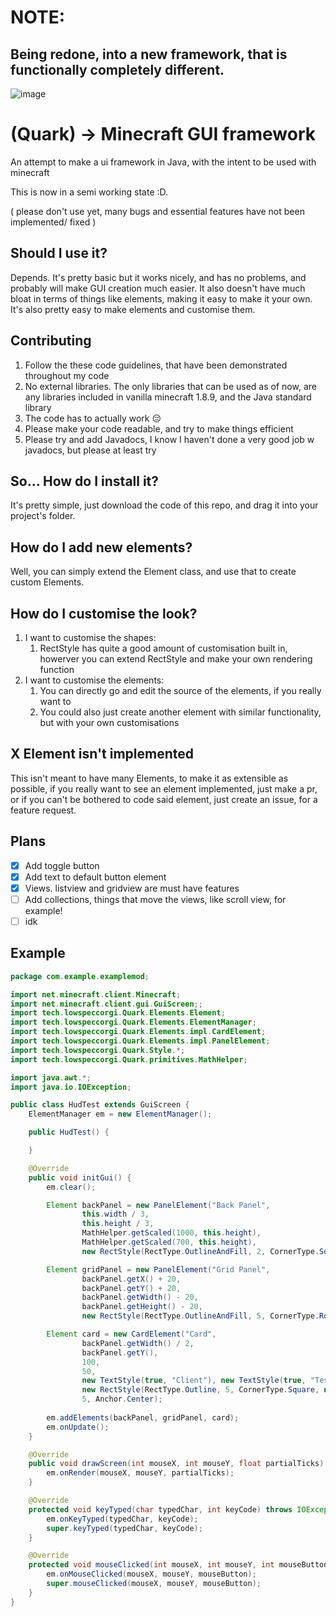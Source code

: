 # NOTE:

## Being redone, into a new framework, that is functionally completely different.

![image](https://user-images.githubusercontent.com/59167551/123512758-25e7b700-d681-11eb-9f0e-fa1cb3026e38.png)

# (Quark) -> Minecraft GUI framework
An attempt to make a ui framework in Java, with the intent to be used with minecraft

This is now in a semi working state :D.

( please don't use yet, many bugs and essential features have not been implemented/ fixed )

## Should I use it?
Depends. It's pretty basic but it works nicely, and has no problems, and probably will make GUI creation much easier. It also doesn't have much bloat in terms of things like elements, making it easy to make it your own. It's also pretty easy to make elements and customise them.

## Contributing
1. Follow the these code guidelines, that have been demonstrated throughout my code
2. No external libraries. The only libraries that can be used as of now, are any libraries included in vanilla minecraft 1.8.9, and the Java standard library
3. The code has to actually work :pensive:
4. Please make your code readable, and try to make things efficient
5. Please try and add Javadocs, I know I haven't done a very good job w javadocs, but please at least try

## So... How do I install it?
It's pretty simple, just download the code of this repo, and drag it into your project's folder.

## How do I add new elements?
Well, you can simply extend the Element class, and use that to create custom Elements.

## How do I customise the look?
1. I want to customise the shapes:
    1. RectStyle has quite a good amount of customisation built in, howerver you can extend RectStyle and make your own rendering function
2. I want to customise the elements:
    1. You can directly go and edit the source of the elements, if you really want to
    2. You could also just create another element with similar functionality, but with your own customisations

## X Element isn't implemented
This isn't meant to have many Elements, to make it as extensible as possible, if you really want to see an element implemented, just make a pr, or if you can't be bothered to code said element, just create an issue, for a feature request.

## Plans
- [x] Add toggle button
- [x] Add text to default button element
- [x] Views. listview and gridview are must have features
- [ ] Add collections, things that move the views, like scroll view, for example!
- [ ] idk

## Example
```java
package com.example.examplemod;

import net.minecraft.client.Minecraft;
import net.minecraft.client.gui.GuiScreen;;
import tech.lowspeccorgi.Quark.Elements.Element;
import tech.lowspeccorgi.Quark.Elements.ElementManager;
import tech.lowspeccorgi.Quark.Elements.impl.CardElement;
import tech.lowspeccorgi.Quark.Elements.impl.PanelElement;
import tech.lowspeccorgi.Quark.Style.*;
import tech.lowspeccorgi.Quark.primitives.MathHelper;

import java.awt.*;
import java.io.IOException;

public class HudTest extends GuiScreen {
    ElementManager em = new ElementManager();

    public HudTest() {

    }

    @Override
    public void initGui() {
        em.clear();

        Element backPanel = new PanelElement("Back Panel",
                this.width / 3,
                this.height / 3,
                MathHelper.getScaled(1000, this.height),
                MathHelper.getScaled(700, this.height),
                new RectStyle(RectType.OutlineAndFill, 2, CornerType.Square, new Color(20, 20, 20)));

        Element gridPanel = new PanelElement("Grid Panel",
                backPanel.getX() + 20,
                backPanel.getY() + 20,
                backPanel.getWidth() - 20,
                backPanel.getHeight() - 20,
                new RectStyle(RectType.OutlineAndFill, 5, CornerType.Rounded, new Color(70, 70, 70), new Color(100, 100, 100)));

        Element card = new CardElement("Card",
                backPanel.getWidth() / 2,
                backPanel.getY(),
                100,
                50,
                new TextStyle(true, "Client"), new TextStyle(true, "Test"),
                new RectStyle(RectType.Outline, 5, CornerType.Square, new Color(100, 100, 100)),
                5, Anchor.Center);
        
        em.addElements(backPanel, gridPanel, card);
        em.onUpdate();
    }

    @Override
    public void drawScreen(int mouseX, int mouseY, float partialTicks) {
        em.onRender(mouseX, mouseY, partialTicks);
    }

    @Override
    protected void keyTyped(char typedChar, int keyCode) throws IOException {
        em.onKeyTyped(typedChar, keyCode);
        super.keyTyped(typedChar, keyCode);
    }

    @Override
    protected void mouseClicked(int mouseX, int mouseY, int mouseButton) throws IOException {
        em.onMouseClicked(mouseX, mouseY, mouseButton);
        super.mouseClicked(mouseX, mouseY, mouseButton);
    }
}
```
